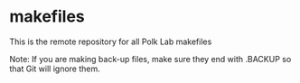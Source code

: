 # makefiles

This is the remote repository for all Polk Lab makefiles

Note: If you are making back-up files, make sure they end with .BACKUP
so that Git will ignore them.

